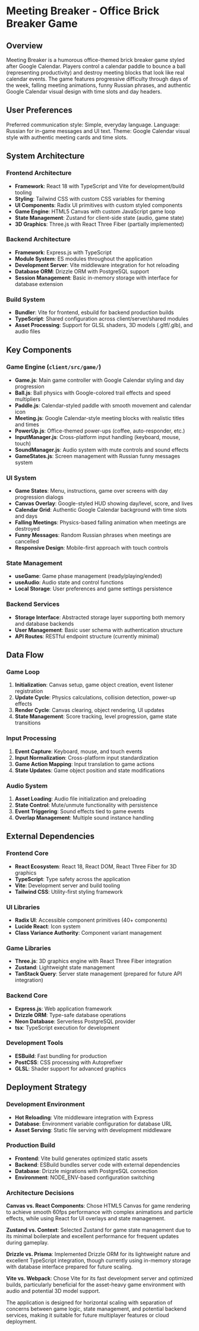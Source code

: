 # Meeting Breaker - Office Brick Breaker Game

## Overview

Meeting Breaker is a humorous office-themed brick breaker game styled after Google Calendar. Players control a calendar paddle to bounce a ball (representing productivity) and destroy meeting blocks that look like real calendar events. The game features progressive difficulty through days of the week, falling meeting animations, funny Russian phrases, and authentic Google Calendar visual design with time slots and day headers.

## User Preferences

Preferred communication style: Simple, everyday language.
Language: Russian for in-game messages and UI text.
Theme: Google Calendar visual style with authentic meeting cards and time slots.

## System Architecture

### Frontend Architecture
- **Framework**: React 18 with TypeScript and Vite for development/build tooling
- **Styling**: Tailwind CSS with custom CSS variables for theming
- **UI Components**: Radix UI primitives with custom styled components
- **Game Engine**: HTML5 Canvas with custom JavaScript game loop
- **State Management**: Zustand for client-side state (audio, game state)
- **3D Graphics**: Three.js with React Three Fiber (partially implemented)

### Backend Architecture
- **Framework**: Express.js with TypeScript
- **Module System**: ES modules throughout the application
- **Development Server**: Vite middleware integration for hot reloading
- **Database ORM**: Drizzle ORM with PostgreSQL support
- **Session Management**: Basic in-memory storage with interface for database extension

### Build System
- **Bundler**: Vite for frontend, esbuild for backend production builds
- **TypeScript**: Shared configuration across client/server/shared modules
- **Asset Processing**: Support for GLSL shaders, 3D models (.gltf/.glb), and audio files

## Key Components

### Game Engine (`client/src/game/`)
- **Game.js**: Main game controller with Google Calendar styling and day progression
- **Ball.js**: Ball physics with Google-colored trail effects and speed multipliers
- **Paddle.js**: Calendar-styled paddle with smooth movement and calendar icon
- **Meeting.js**: Google Calendar-style meeting blocks with realistic titles and times
- **PowerUp.js**: Office-themed power-ups (coffee, auto-responder, etc.)
- **InputManager.js**: Cross-platform input handling (keyboard, mouse, touch)
- **SoundManager.js**: Audio system with mute controls and sound effects
- **GameStates.js**: Screen management with Russian funny messages system

### UI System
- **Game States**: Menu, instructions, game over screens with day progression dialogs
- **Canvas Overlay**: Google-styled HUD showing day/level, score, and lives
- **Calendar Grid**: Authentic Google Calendar background with time slots and days
- **Falling Meetings**: Physics-based falling animation when meetings are destroyed
- **Funny Messages**: Random Russian phrases when meetings are cancelled
- **Responsive Design**: Mobile-first approach with touch controls

### State Management
- **useGame**: Game phase management (ready/playing/ended)
- **useAudio**: Audio state and control functions
- **Local Storage**: User preferences and game settings persistence

### Backend Services
- **Storage Interface**: Abstracted storage layer supporting both memory and database backends
- **User Management**: Basic user schema with authentication structure
- **API Routes**: RESTful endpoint structure (currently minimal)

## Data Flow

### Game Loop
1. **Initialization**: Canvas setup, game object creation, event listener registration
2. **Update Cycle**: Physics calculations, collision detection, power-up effects
3. **Render Cycle**: Canvas clearing, object rendering, UI updates
4. **State Management**: Score tracking, level progression, game state transitions

### Input Processing
1. **Event Capture**: Keyboard, mouse, and touch events
2. **Input Normalization**: Cross-platform input standardization
3. **Game Action Mapping**: Input translation to game actions
4. **State Updates**: Game object position and state modifications

### Audio System
1. **Asset Loading**: Audio file initialization and preloading
2. **State Control**: Mute/unmute functionality with persistence
3. **Event Triggering**: Sound effects tied to game events
4. **Overlap Management**: Multiple sound instance handling

## External Dependencies

### Frontend Core
- **React Ecosystem**: React 18, React DOM, React Three Fiber for 3D graphics
- **TypeScript**: Type safety across the application
- **Vite**: Development server and build tooling
- **Tailwind CSS**: Utility-first styling framework

### UI Libraries
- **Radix UI**: Accessible component primitives (40+ components)
- **Lucide React**: Icon system
- **Class Variance Authority**: Component variant management

### Game Libraries
- **Three.js**: 3D graphics engine with React Three Fiber integration
- **Zustand**: Lightweight state management
- **TanStack Query**: Server state management (prepared for future API integration)

### Backend Core
- **Express.js**: Web application framework
- **Drizzle ORM**: Type-safe database operations
- **Neon Database**: Serverless PostgreSQL provider
- **tsx**: TypeScript execution for development

### Development Tools
- **ESBuild**: Fast bundling for production
- **PostCSS**: CSS processing with Autoprefixer
- **GLSL**: Shader support for advanced graphics

## Deployment Strategy

### Development Environment
- **Hot Reloading**: Vite middleware integration with Express
- **Database**: Environment variable configuration for database URL
- **Asset Serving**: Static file serving with development middleware

### Production Build
- **Frontend**: Vite build generates optimized static assets
- **Backend**: ESBuild bundles server code with external dependencies
- **Database**: Drizzle migrations with PostgreSQL connection
- **Environment**: NODE_ENV-based configuration switching

### Architecture Decisions

**Canvas vs. React Components**: Chose HTML5 Canvas for game rendering to achieve smooth 60fps performance with complex animations and particle effects, while using React for UI overlays and state management.

**Zustand vs. Context**: Selected Zustand for game state management due to its minimal boilerplate and excellent performance for frequent updates during gameplay.

**Drizzle vs. Prisma**: Implemented Drizzle ORM for its lightweight nature and excellent TypeScript integration, though currently using in-memory storage with database interface prepared for future scaling.

**Vite vs. Webpack**: Chose Vite for its fast development server and optimized builds, particularly beneficial for the asset-heavy game environment with audio and potential 3D model support.

The application is designed for horizontal scaling with separation of concerns between game logic, state management, and potential backend services, making it suitable for future multiplayer features or cloud deployment.